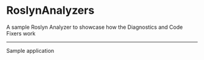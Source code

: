 # RoslynAnalyzers

A sample Roslyn Analyzer to showcase how the Diagnostics and Code Fixers work

*************************************
Sample application